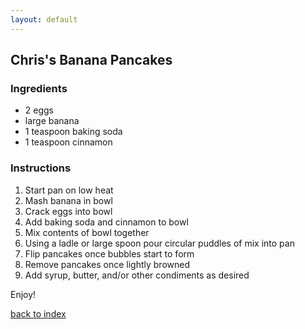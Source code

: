 ```yaml
---
layout: default
---
```


<!---
This is a comment. Note the triple dash to start, but double to end
-->

## Chris's Banana Pancakes
<!---
Put your name or github username somewhere
-->

### Ingredients
- 2 eggs
- large banana
- 1 teaspoon baking soda
- 1 teaspoon cinnamon

### Instructions
1. Start pan on low heat
2. Mash banana in bowl
3. Crack eggs into bowl
4. Add baking soda and cinnamon to bowl
5. Mix contents of bowl together
6. Using a ladle or large spoon pour circular puddles of mix into pan
7. Flip pancakes once bubbles start to form
8. Remove pancakes once lightly browned
9. Add syrup, butter, and/or other condiments as desired

Enjoy!

<!--
Keep this link to return to the index
-->
[back to index](../)